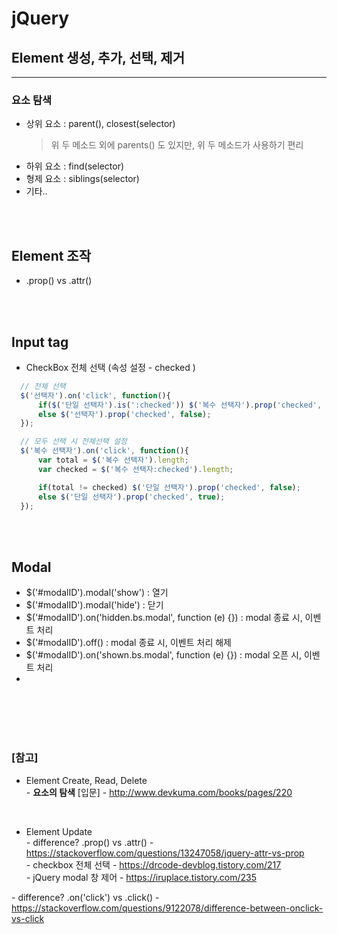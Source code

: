 # jQuery

## Element 생성, 추가, 선택, 제거
---

### **요소 탐색**
* 상위 요소 : parent(), closest(selector)
  > 위 두 메소드 외에 parents() 도 있지만, 위 두 메소드가 사용하기 편리
* 하위 요소 : find(selector)
* 형제 요소 : siblings(selector)
* 기타..

<br><br>

## Element 조작

* .prop() vs .attr()

<br><br>

## Input tag

* CheckBox 전체 선택 (속성 설정 - checked )
  
``` javascript
  // 전체 선택
  $('선택자').on('click', function(){
      if($('단일 선택자').is(':checked')) $('복수 선택자').prop('checked', true);
      else $('선택자').prop('checked', false);
  });

  // 모두 선택 시 전체선택 설정
  $('복수 선택자').on('click', function(){
      var total = $('복수 선택자').length;
      var checked = $('복수 선택자:checked').length;

      if(total != checked) $('단일 선택자').prop('checked', false);
      else $('단일 선택자').prop('checked', true);
  });


```

<br><br>

## Modal

  * $('#modalID').modal('show') : 열기
  * $('#modalID').modal('hide') : 닫기
  * $('#modalID').on('hidden.bs.modal', function (e) {}) : modal 종료 시, 이벤트 처리
  * $('#modalID').off() : modal 종료 시, 이벤트 처리 해제
  * $('#modalID').on('shown.bs.modal', function (e) {}) : modal 오픈 시, 이벤트 처리
  * 





<br><br><br><br>

### [참고] <br>
  * Element Create, Read, Delete <br>
  *-* **요소의 탐색** [입문] - http://www.devkuma.com/books/pages/220 <br>

  <br>

  * Element Update <br>
  *-* difference? .prop() vs .attr() - https://stackoverflow.com/questions/13247058/jquery-attr-vs-prop <br>
  *-* checkbox 전체 선택 - https://drcode-devblog.tistory.com/217 <br>
  *-* jQuery modal 창 제어 - https://iruplace.tistory.com/235 <br>

  *-* difference? .on('click') vs .click() - https://stackoverflow.com/questions/9122078/difference-between-onclick-vs-click <br>